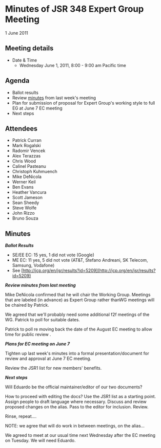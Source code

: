 # Minutes of JSR 348 Expert Group Meeting  
1 June 2011

## Meeting details

*   Date & Time
    *   Wednesday June 1, 2011, 8:00 - 9:00 am Pacific time  

## **Agenda**

*   Ballot results
*   Review [minutes](/files/Meeting%20materials%20-%20pre%20Expert%20Group/2011-05-25-Minutes.md) from last week's meeting
*   Plan for submission of proposal for Expert Group's working style to full EG at June 7 EC meeting
*   Next steps

## **Attendees**

*   Patrick Curran
*   Mark Rogalski
*   Radomir Vencek
*   Alex Terazzas
*   Chris Wood
*   Calinel Pasteanu
*   Christoph Kuhmuench
*   Mike DeNicola
*   Werner Keil
*   Ben Evans
*   Heather Vancura
*   Scott Jameson
*   Sean Sheedy
*   Steve Wolfe
*   John Rizzo
*   Bruno Souza

## Minutes

_**Ballot Results**_

*   SE/EE EC: 15 yes, 1 did not vote (Google)
*   ME EC: 11 yes, 5 did not vote (AT&T, Stefano Andreani, SK Telecom, Samsung, Vodafone)
*   See [http://jcp.org/en/jsr/results?id=5209](http://jcp.org/en/jsr/results?id=5209)

_**Review minutes from last meeting**_

Mike DeNicola confirmed that he will chair the Working Group. Meetings that are labeled (in advance) as Expert Group rather thanWG meetings will be chaired by Patrick.

We agreed that we'll probably need some additional f2f meetings of the WG. Patrick to poll for suitable dates.

Patrick to poll re moving back the date of the August EC meeting to allow time for public review .

_**Plans for EC meeting on June 7**_

Tighten up last week's minutes into a formal presentation/document for review and approval at June 7 EC meeting.

Review the JSR1 list for new members' benefits.

_**Next steps**_

Will Eduardo be the official maintainer/editor of our two documents?

How to proceed with editing the docs? Use the JSR1 list as a starting point. Assign people to draft language where necessary. Discuss and review proposed changes on the alias. Pass to the editor for inclusion. Review.

Rinse, repeat....

NOTE: we agree that will do work in between meetings, on the alias...

We agreed to meet at our usual time next Wednesday after the EC meeting on Tuesday. We will need Eduardo.
